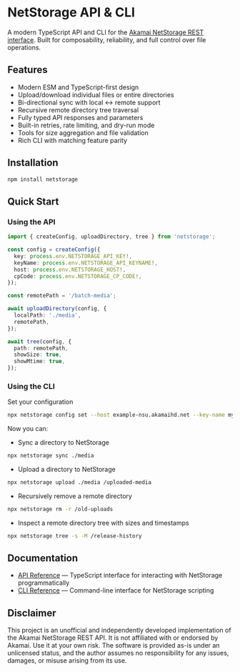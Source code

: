 # NetStorage API & CLI

A modern TypeScript API and CLI for the [Akamai NetStorage REST interface](https://techdocs.akamai.com/netstorage-usage/reference/api). Built for composability, reliability, and full control over file operations.

## Features

- Modern ESM and TypeScript-first design
- Upload/download individual files or entire directories
- Bi-directional sync with local ↔ remote support
- Recursive remote directory tree traversal
- Fully typed API responses and parameters
- Built-in retries, rate limiting, and dry-run mode
- Tools for size aggregation and file validation
- Rich CLI with matching feature parity

## Installation

```bash
npm install netstorage
```

## Quick Start

### Using the API

```ts
import { createConfig, uploadDirectory, tree } from 'netstorage';

const config = createConfig({
  key: process.env.NETSTORAGE_API_KEY!,
  keyName: process.env.NETSTORAGE_API_KEYNAME!,
  host: process.env.NETSTORAGE_HOST!,
  cpCode: process.env.NETSTORAGE_CP_CODE!,
});

const remotePath = '/batch-media';

await uploadDirectory(config, {
  localPath: './media',
  remotePath,
});

await tree(config, {
  path: remotePath,
  showSize: true,
  showMtime: true,
});
```

### Using the CLI

Set your configuration

```bash
npx netstorage config set --host example-nsu.akamaihd.net --key-name my-key --key abc123
```

Now you can:

- Sync a directory to NetStorage

```bash
npx netstorage sync ./media
```

- Upload a directory to NetStorage

```bash
npx netstorage upload ./media /uploaded-media
```

- Recursively remove a remote directory

```bash
npx netstorage rm -r /old-uploads
```

- Inspect a remote directory tree with sizes and timestamps

```bash
npx netstorage tree -s -M /release-history
```

## Documentation

- [API Reference](https://github.com/HeavyMedl/netstorage/blob/main/docs/API.md) — TypeScript interface for interacting with NetStorage programmatically
- [CLI Reference](https://github.com/HeavyMedl/netstorage/blob/main/docs/CLI.md) — Command-line interface for NetStorage scripting

## Disclaimer

This project is an unofficial and independently developed implementation of the Akamai NetStorage REST API. It is not affiliated with or endorsed by Akamai. Use it at your own risk. The software is provided as-is under an unlicensed status, and the author assumes no responsibility for any issues, damages, or misuse arising from its use.
